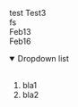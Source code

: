 test
Test3<br>fs
<br>Feb13<br>Feb16
<details open>
<summary>Dropdown list</summary>
<br>

1. bla1
2. bla2

</details>
